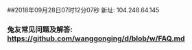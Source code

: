 ##2018年09月28日07时12分07秒 新址: 104.248.64.145
### 兔友常见问题及解答: https://github.com/wanggonging/d/blob/w/FAQ.md
